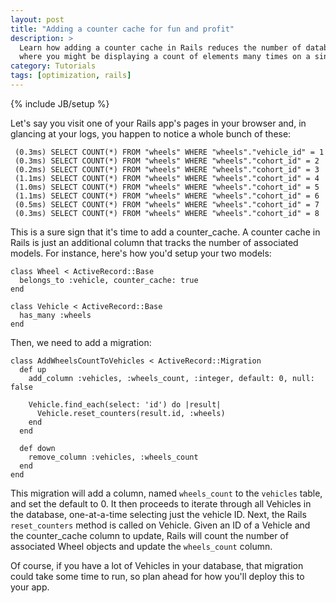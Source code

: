 ```yaml
---
layout: post
title: "Adding a counter cache for fun and profit"
description: >
  Learn how adding a counter cache in Rails reduces the number of database hits for situations
  where you might be displaying a count of elements many times on a single page.
category: Tutorials
tags: [optimization, rails]
---
```

{% include JB/setup %}

Let's say you visit one of your Rails app's pages in your browser and, in glancing at your logs,
you happen to notice a whole bunch of these:

     (0.3ms) SELECT COUNT(*) FROM "wheels" WHERE "wheels"."vehicle_id" = 1
     (0.3ms) SELECT COUNT(*) FROM "wheels" WHERE "wheels"."cohort_id" = 2
     (0.2ms) SELECT COUNT(*) FROM "wheels" WHERE "wheels"."cohort_id" = 3
     (1.1ms) SELECT COUNT(*) FROM "wheels" WHERE "wheels"."cohort_id" = 4
     (1.0ms) SELECT COUNT(*) FROM "wheels" WHERE "wheels"."cohort_id" = 5
     (1.1ms) SELECT COUNT(*) FROM "wheels" WHERE "wheels"."cohort_id" = 6
     (0.5ms) SELECT COUNT(*) FROM "wheels" WHERE "wheels"."cohort_id" = 7
     (0.3ms) SELECT COUNT(*) FROM "wheels" WHERE "wheels"."cohort_id" = 8

This is a sure sign that it's time to add a counter_cache. A counter cache in Rails is just an
additional column that tracks the number of associated models. For instance, here's how you'd
setup your two models:

    class Wheel < ActiveRecord::Base
      belongs_to :vehicle, counter_cache: true
    end

    class Vehicle < ActiveRecord::Base
      has_many :wheels
    end

Then, we need to add a migration:

    class AddWheelsCountToVehicles < ActiveRecord::Migration
      def up
        add_column :vehicles, :wheels_count, :integer, default: 0, null: false

        Vehicle.find_each(select: 'id') do |result|
          Vehicle.reset_counters(result.id, :wheels)
        end
      end

      def down
        remove_column :vehicles, :wheels_count
      end
    end

This migration will add a column, named `wheels_count` to the `vehicles` table, and set the default
to 0. It then proceeds to iterate through all Vehicles in the database, one-at-a-time selecting just
the vehicle ID. Next, the Rails `reset_counters` method is called on Vehicle. Given an ID of a
Vehicle and the counter_cache column to update, Rails will count the number of associated Wheel
objects and update the `wheels_count` column.

Of course, if you have a lot of Vehicles in your database, that migration could take some time to
run, so plan ahead for how you'll deploy this to your app.

